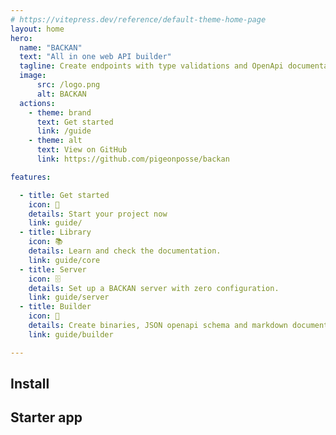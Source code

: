 ```yaml
---
# https://vitepress.dev/reference/default-theme-home-page
layout: home
hero:
  name: "BACKAN"
  text: "All in one web API builder"
  tagline: Create endpoints with type validations and OpenApi documentation, safely and quickly
  image:
      src: /logo.png
      alt: BACKAN
  actions:
    - theme: brand
      text: Get started
      link: /guide
    - theme: alt
      text: View on GitHub
      link: https://github.com/pigeonposse/backan

features:

  - title: Get started
    icon: 👋
    details: Start your project now
    link: guide/
  - title: Library
    icon: 📚
    details: Learn and check the documentation.
    link: guide/core
  - title: Server
    icon: 🗄️
    details: Set up a BACKAN server with zero configuration.
    link: guide/server
  - title: Builder
    icon: 🔢
    details: Create binaries, JSON openapi schema and markdown documentation of your BACKAN application.
    link: guide/builder

---
```


## Install

<!--@include: ./partials/install.md-->

## Starter app

<!--@include: ./partials/create.md-->
